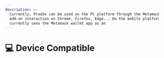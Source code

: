```yaml
---
description: >-
  Currently, Prodox can be used on the PC platform through the Metamask wallet
  add-on interaction on Chrome, Firefox, Edge... On the mobile platform, Prodox
  currently uses the Metamask wallet app as an
---
```


# 💻 Device Compatible

